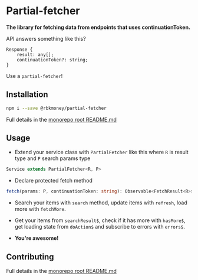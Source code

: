 # Partial-fetcher

**The library for fetching data from endpoints that uses continuationToken.**

API answers something like this?

```typecript
Response {
	result: any[];
	continuationToken?: string;
}
```

Use a `partial-fetcher`!

## Installation

```sh
npm i --save @rbkmoney/partial-fetcher
```

Full details in the [monorepo root README.md](https://github.com/rbkmoney/fe-core#installation)

## Usage

-   Extend your service class with `PartialFetcher` like this where `R` is result type and `P` search params type

```typescript
Service extends PartialFetcher<R, P>
```

-   Declare protected fetch method

```typescript
fetch(params: P, continuationToken: string): Observable<FetchResult<R>>
```

-   Search your items with `search` method, update items with `refresh`, load more with `fetchMore`.

-   Get your items from `searchResult$`, check if it has more with `hasMore$`, get loading state from `doAction$` and subscribe to errors with `errors$`.

-   **You're awesome!**

## Contributing

Full details in the [monorepo root README.md](https://github.com/rbkmoney/fe-core#contributing)
